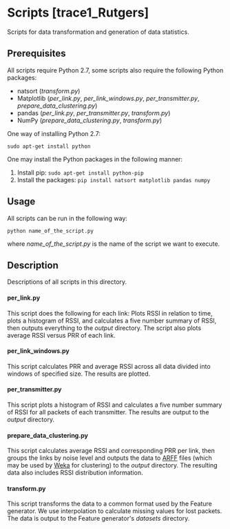 # Scripts [trace1_Rutgers]

Scripts for data transformation and generation of data statistics.

## Prerequisites

All scripts require Python 2.7, some scripts also require the following Python packages:

* natsort (*transform.py*)
* Matplotlib (*per_link.py*, *per_link_windows.py*, *per_transmitter.py*, *prepare_data_clustering.py*)
* pandas (*per_link.py*, *per_transmitter.py*, *transform.py*)
* NumPy (*prepare_data_clustering.py*, *transform.py*)

One way of installing Python 2.7:

```shell
sudo apt-get install python
```

One may install the Python packages in the following manner:

1. Install pip: `sudo apt-get install python-pip`
2. Install the packages: `pip install natsort matplotlib pandas numpy`

## Usage

All scripts can be run in the following way:

```shell
python name_of_the_script.py
```

where *name_of_the_script.py* is the name of the script we want to execute.

## Description

Descriptions of all scripts in this directory.


#### per_link.py

This script does the following for each link: Plots RSSI in relation to time, plots a histogram of RSSI, and calculates a five number summary of RSSI, then outputs everything to the *output* directory. The script also plots average RSSI versus PRR of each link.

#### per_link_windows.py

This script calculates PRR and average RSSI across all data divided into windows of specified size. The results are plotted.

#### per_transmitter.py

This script plots a histogram of RSSI and calculates a five number summary of RSSI for all packets of each transmitter. The results are output to the *output* directory.

#### prepare_data_clustering.py

This script calculates average RSSI and corresponding PRR per link, then groups the links by noise level and outputs the data to [ARFF](http://www.cs.waikato.ac.nz/ml/weka/arff.html) files (which may be used by [Weka](http://www.cs.waikato.ac.nz/ml/weka/index.html) for clustering) to the *output* directory. The resulting data also includes RSSI distribution information.

#### transform.py

This script transforms the data to a common format used by the Feature generator. We use interpolation to calculate missing values for lost packets. The data is output to the Feature generator's *datasets* directory.